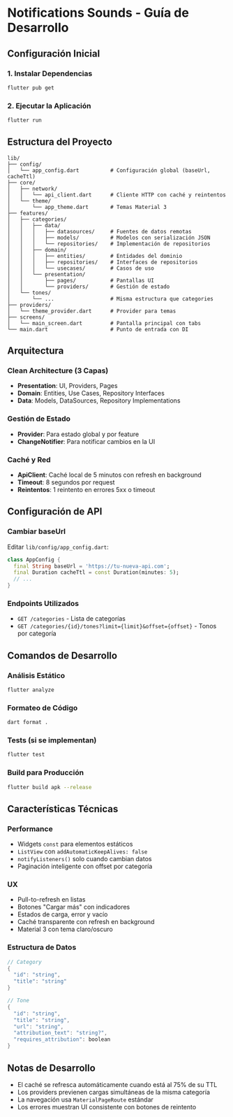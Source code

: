 # Notifications Sounds - Guía de Desarrollo

## Configuración Inicial

### 1. Instalar Dependencias
```bash
flutter pub get
```

### 2. Ejecutar la Aplicación
```bash
flutter run
```

## Estructura del Proyecto

```
lib/
├── config/
│   └── app_config.dart          # Configuración global (baseUrl, cacheTtl)
├── core/
│   ├── network/
│   │   └── api_client.dart      # Cliente HTTP con caché y reintentos
│   └── theme/
│       └── app_theme.dart       # Temas Material 3
├── features/
│   ├── categories/
│   │   ├── data/
│   │   │   ├── datasources/     # Fuentes de datos remotas
│   │   │   ├── models/          # Modelos con serialización JSON
│   │   │   └── repositories/    # Implementación de repositorios
│   │   ├── domain/
│   │   │   ├── entities/        # Entidades del dominio
│   │   │   ├── repositories/    # Interfaces de repositorios
│   │   │   └── usecases/        # Casos de uso
│   │   └── presentation/
│   │       ├── pages/           # Pantallas UI
│   │       └── providers/       # Gestión de estado
│   └── tones/
│       └── ...                  # Misma estructura que categories
├── providers/
│   └── theme_provider.dart      # Provider para temas
├── screens/
│   └── main_screen.dart         # Pantalla principal con tabs
└── main.dart                    # Punto de entrada con DI
```

## Arquitectura

### Clean Architecture (3 Capas)
- **Presentation**: UI, Providers, Pages
- **Domain**: Entities, Use Cases, Repository Interfaces
- **Data**: Models, DataSources, Repository Implementations

### Gestión de Estado
- **Provider**: Para estado global y por feature
- **ChangeNotifier**: Para notificar cambios en la UI

### Caché y Red
- **ApiClient**: Caché local de 5 minutos con refresh en background
- **Timeout**: 8 segundos por request
- **Reintentos**: 1 reintento en errores 5xx o timeout

## Configuración de API

### Cambiar baseUrl
Editar `lib/config/app_config.dart`:

```dart
class AppConfig {
  final String baseUrl = 'https://tu-nueva-api.com';
  final Duration cacheTtl = const Duration(minutes: 5);
  // ...
}
```

### Endpoints Utilizados
- `GET /categories` - Lista de categorías
- `GET /categories/{id}/tones?limit={limit}&offset={offset}` - Tonos por categoría

## Comandos de Desarrollo

### Análisis Estático
```bash
flutter analyze
```

### Formateo de Código
```bash
dart format .
```

### Tests (si se implementan)
```bash
flutter test
```

### Build para Producción
```bash
flutter build apk --release
```

## Características Técnicas

### Performance
- Widgets `const` para elementos estáticos
- `ListView` con `addAutomaticKeepAlives: false`
- `notifyListeners()` solo cuando cambian datos
- Paginación inteligente con offset por categoría

### UX
- Pull-to-refresh en listas
- Botones "Cargar más" con indicadores
- Estados de carga, error y vacío
- Caché transparente con refresh en background
- Material 3 con tema claro/oscuro

### Estructura de Datos
```dart
// Category
{
  "id": "string",
  "title": "string"
}

// Tone
{
  "id": "string", 
  "title": "string",
  "url": "string",
  "attribution_text": "string?",
  "requires_attribution": boolean
}
```

## Notas de Desarrollo

- El caché se refresca automáticamente cuando está al 75% de su TTL
- Los providers previenen cargas simultáneas de la misma categoría
- La navegación usa `MaterialPageRoute` estándar
- Los errores muestran UI consistente con botones de reintento